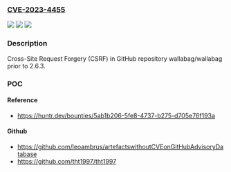 ### [CVE-2023-4455](https://cve.mitre.org/cgi-bin/cvename.cgi?name=CVE-2023-4455)
![](https://img.shields.io/static/v1?label=Product&message=wallabag%2Fwallabag&color=blue)
![](https://img.shields.io/static/v1?label=Version&message=unspecified%3C%202.6.3%20&color=brighgreen)
![](https://img.shields.io/static/v1?label=Vulnerability&message=CWE-352%20Cross-Site%20Request%20Forgery%20(CSRF)&color=brighgreen)

### Description

Cross-Site Request Forgery (CSRF) in GitHub repository wallabag/wallabag prior to 2.6.3.

### POC

#### Reference
- https://huntr.dev/bounties/5ab1b206-5fe8-4737-b275-d705e76f193a

#### Github
- https://github.com/leoambrus/artefactswithoutCVEonGitHubAdvisoryDatabase
- https://github.com/tht1997/tht1997

